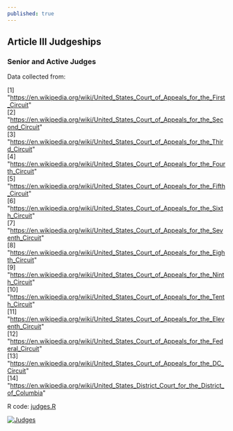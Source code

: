 ```yaml
---
published: true
---
```

## Article III Judgeships

### Senior and Active Judges

Data collected from:

 [1] "https://en.wikipedia.org/wiki/United_States_Court_of_Appeals_for_the_First_Circuit"     
 [2] "https://en.wikipedia.org/wiki/United_States_Court_of_Appeals_for_the_Second_Circuit"    
 [3] "https://en.wikipedia.org/wiki/United_States_Court_of_Appeals_for_the_Third_Circuit"     
 [4] "https://en.wikipedia.org/wiki/United_States_Court_of_Appeals_for_the_Fourth_Circuit"    
 [5] "https://en.wikipedia.org/wiki/United_States_Court_of_Appeals_for_the_Fifth_Circuit"     
 [6] "https://en.wikipedia.org/wiki/United_States_Court_of_Appeals_for_the_Sixth_Circuit"     
 [7] "https://en.wikipedia.org/wiki/United_States_Court_of_Appeals_for_the_Seventh_Circuit"   
 [8] "https://en.wikipedia.org/wiki/United_States_Court_of_Appeals_for_the_Eighth_Circuit"    
 [9] "https://en.wikipedia.org/wiki/United_States_Court_of_Appeals_for_the_Ninth_Circuit"     
[10] "https://en.wikipedia.org/wiki/United_States_Court_of_Appeals_for_the_Tenth_Circuit"     
[11] "https://en.wikipedia.org/wiki/United_States_Court_of_Appeals_for_the_Eleventh_Circuit"  
[12] "https://en.wikipedia.org/wiki/United_States_Court_of_Appeals_for_the_Federal_Circuit"   
[13] "https://en.wikipedia.org/wiki/United_States_Court_of_Appeals_for_the_DC_Circuit"        
[14] "https://en.wikipedia.org/wiki/United_States_District_Court_for_the_District_of_Columbia"

R code: 
[judges.R](FederalJudiciary.github.io/judges.R)

<div class='tableauPlaceholder' id='viz1516068735279' style='position: relative'><noscript><a href='#'><img alt='Judges ' src='https:&#47;&#47;public.tableau.com&#47;static&#47;images&#47;N7&#47;N7HZBS5S3&#47;1_rss.png' style='border: none' /></a></noscript><object class='tableauViz'  style='display:none;'><param name='host_url' value='https%3A%2F%2Fpublic.tableau.com%2F' /> <param name='embed_code_version' value='3' /> <param name='path' value='shared&#47;N7HZBS5S3' /> <param name='toolbar' value='yes' /><param name='static_image' value='https:&#47;&#47;public.tableau.com&#47;static&#47;images&#47;N7&#47;N7HZBS5S3&#47;1.png' /> <param name='animate_transition' value='yes' /><param name='display_static_image' value='yes' /><param name='display_spinner' value='yes' /><param name='display_overlay' value='yes' /><param name='display_count' value='yes' /><param name='filter' value='publish=yes' /></object></div>                <script type='text/javascript'>
  var divElement = document.getElementById('viz1516068735279');                    var vizElement = divElement.getElementsByTagName('object')[0];                    vizElement.style.width='1000px';vizElement.style.height='1027px';                    var scriptElement = document.createElement('script');                    scriptElement.src = 'https://public.tableau.com/javascripts/api/viz_v1.js';                    vizElement.parentNode.insertBefore(scriptElement, vizElement);                </script>
